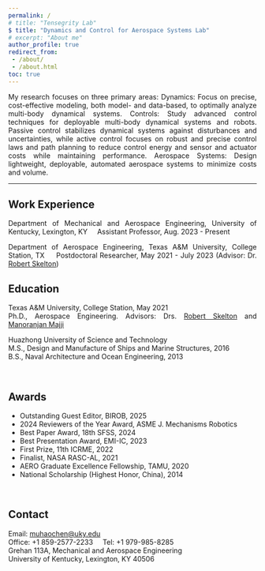 ```yaml
---
permalink: /
# title: "Tensegrity Lab"
$ title: "Dynamics and Control for Aerospace Systems Lab"
# excerpt: "About me"
author_profile: true
redirect_from:
 - /about/
 - /about.html
toc: true
---
```


<div style="text-align: justify;" markdown="1">

<!-- ## Tensegrity Lab -->
<!-- , integrated with signal processing resource design.  -->
<!-- rewrite -->
<!-- Tensegrity Lab seeks to develop new analytical tools to merge structure and control design with material science to create new structures and material systems. The structural paradigm for this research is tensegrity systems, creating minimal mass systems that allow minimal control energy within the constraints of allowable computational and sensing/actuating resources. The lab builds physical demonstrations of this integrated system design philosophy with material science to create new material systems. Robots are designed to deploy from small stowed packages. Robots are designed to harvest rocks and regolith from asteroids or the moon. Tensegrity structures are designed for deployment in space. Tensegrity Robots are designed to build tensegrity structures in space autonomously. Wings are designed without hinged surfaces to controllable shapes. Antennas are designed for deployment in space within operational accuracies. Impact tensegrity structures are designed to protect payloads at the impact on the moon or Mars. These studies employ data-based as well as model-based control methods. -->
<!-- : Structures, Dynamics, and Controls. Each area aims for optimal performance using minimal resources—including mass, dampers, sensors, actuators, computational cost, and control energy—according to specific loading and control requirements -->

<!-- The Space Structures, Dynamics, and Control (SSDC) Lab focuses on three primary areas: *Structures*: We design lightweight, deployable structures essential for space systems to minimize launch costs and payload volume. *Dynamics*: We focus on precise, cost-effective modeling, both model- and data-based, to optimally analyze multi-body dynamical systems. *Controls*: Our strategy includes advanced control techniques for deployable structures and robots. Passive control stabilizes structures against disturbances and uncertainties, while active control focuses on robust and precise control laws and path planning to reduce control energy and sensor and actuator costs while maintaining performance. -->

My research focuses on three primary areas: Dynamics: Focus on precise, cost-effective modeling, both model- and data-based, to optimally analyze multi-body dynamical systems. Controls: Study advanced control techniques for deployable multi-body dynamical systems and robots. Passive control stabilizes dynamical systems against disturbances and uncertainties, while active control focuses on robust and precise control laws and path planning to reduce control energy and sensor and actuator costs while maintaining performance. Aerospace Systems: Design lightweight, deployable, automated aerospace systems to minimize costs and volume. 


<!-- performance in space systems. This precision reduces computational demands, enabling real-time computing and control despite communication delays in orbit.  -->

<!-- integrates passive and active -->
<!-- manipulation and reference tracking, using efficient  -->

<!-- Please get in touch with me directly (muhaochen@uky.edu) if you are keen on tensegrity and require assistance. I am willing to offer guidance and support within my capabilities. -->

<!-- ## Research Keywords -->

<!--<div style="text-align: justify">  </div> -->
<!-- Muhao Chen, Ph.D., is a postdoctoral researcher at the Department of Aerospace Engineering, Texas A&M University, College Station. I am affiliated with the [Tensegrity Lab](https://bobskelton.github.io/) and [Land Air & Space Robotics (LASR) Laboratory](https://lasr.tamu.edu/) at Texas A&M University, College Station, TX.  -->
<!-- Muhao Chen, Ph.D., is an assistant professor at the Department of Mechanical and Aerospace Engineering, University of Kentucky, Lexington, KY. His research can be found on the [Research](https://muhao-chen.github.io/research/) page.  -->

<!-- ## Research Keywords -->
<!-- Tensegrity, Space Systems, Dynamics and Control Theory, Lightweight Deployable Automated Structures/Robotics, Noval Structure and Material Systems  -->
<!-- Tensegrity, Space Systems, Lightweight Structures, Deployable Structures, Noval Structure and Material Systems, Deployment Strategy -->

<!-- Dynamics and Control Theory, Lightweight Deployable Automated Structures/Robotics, Noval Structure and Material Systems  -->

<!-- Integrating Structure and Control Design -->

<!--His work mainly involves:</div>
* Integrating Structure and Control Design for Modeling and Control of Complex Systems
* Deployable Automated Systems 
* Lightweight Infrastructures for Long-term Earth/Planetary Explorations 
-->
<!--for Deep Space Explorations and Air, Land, and Underwater Applications-->

<!--Integrating Structure & Control Design, Robotics, Tensegrity, System Design, Space Habitat Design, Moon & Mar Mining, Dynamical Systems Theory, Model-Based and Data-based Control, Signal Processing, Fluid-based Structures.-->
---

## Work Experience
Department of Mechanical and Aerospace Engineering, University of Kentucky, Lexington, KY    
Assistant Professor, Aug. 2023 - Present

Department of Aerospace Engineering, Texas A&M University, College Station, TX    
Postdoctoral Researcher, May 2021 - July 2023 (Advisor: Dr. [Robert Skelton](https://bobskelton.github.io/))

<!-- Think -->
<!-- National Instruments Corporation
Assistant Application Engineer, July 2013 - Jan. 2015 -->
 <!-- & LabVIEW Club President at HUST, July 2013 - Jan. 2015  -->

 <!-- Considering add useful links for learning, orgnizations -->

## Education 
Texas A&M University, College Station, May 2021          
Ph.D., Aerospace Engineering. Advisors: Drs. [Robert Skelton](https://bobskelton.github.io/) and [Manoranjan Majji](https://engineering.tamu.edu/aerospace/profiles/majji-manoranjan.html)

Huazhong University of Science and Technology              
M.S., Design and Manufacture of Ships and Marine Structures, 2016                             
B.S., Naval Architecture and Ocean Engineering, 2013                   

<!-- / Minor: English -->     


<!--
## Research Interest
* Integrating Structure & Control Design    
* Robotics and lightweight automated system
* Tensegrity and Origami Systems
* Dynamics and Control Theory    
* Space Systems and Infrastructures
-->

## Awards
<div style="text-align: justify;" markdown="1">

* Outstanding Guest Editor, BIROB, 2025     
* 2024 Reviewers of the Year Award, ASME J. Mechanisms Robotics   
* Best Paper Award, 18th SFSS, 2024       
* Best Presentation Award, EMI-IC, 2023      
* First Prize, 11th ICRME, 2022   
* Finalist, NASA RASC-AL, 2021   
* AERO Graduate Excellence Fellowship, TAMU, 2020     
* National Scholarship (Highest Honor, China), 2014
</div>
<!-- * Best Paper Award, 18th Sub-association for Stability and Fatigue of Steel Structures, CSCS, 2024       -->
<!-- * Outstanding Award, Natural Science Academic Papers, Suzhou City, 2024  -->
<!-- * Best Presentation Award, Multiscale Mechanics & Nanostructures, EMI-IC, 2023 -->
 <!-- Award, 2020     -->
<!-- * AERO Travel Grant, Texas A&M University, College Station, 2018-2019 -->
<!-- * First Prize, National Marine Vehicle Design Competition, Jul. 2015 -->
 <!-- Special Edition: Moon to Mars Ice & Prospecting Challenge, 2021 -->
 <!-- (the Highest Honor for Students in China), Dec. 2014 -->
<!-- * The Unique National Special Prize, Sunbird Cup Yacht Design Contest, Dec. 2014 -->
<!-- * First Prize, 6th National Contest on Energy Saving and Emission Reduction, Aug. 2013 -->
<!-- * Second Prize, the National Virtual Instrument Contest, May 2013 -->
<!-- * National Encouragement Scholarship, Oct. 2012 -->
<!-- * First Prize, 28th Hubei 12·9 Poetry and Prose Contest, Dec. 2012 -->
<!-- * Gold Prize, Provincial 7th Challenge Cup University Competition, Jun. 2012 -->
<!-- International Conference on Rehabilitation Medicine and Engineering, 2022     -->


## Contact
Email: muhaochen@uky.edu                     
Office: +1 859-2577-2233                     
Tel: +1 979-985-8285                         
Grehan 113A, Mechanical and Aerospace Engineering               
University of Kentucky, Lexington, KY 40506

<!-- ](https://engineering.tamu.edu/aerospace/about/facts.html), [TAMU](https://www.tamu.edu/)       -->

 <!-- 113A Grehan -->